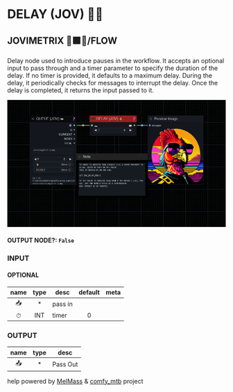 # DELAY (JOV) ✋🏽

## JOVIMETRIX 🔺🟩🔵/FLOW

Delay node used to introduce pauses in the workflow. It accepts an optional input to pass through and a timer parameter to specify the duration of the delay. If no timer is provided, it defaults to a maximum delay. During the delay, it periodically checks for messages to interrupt the delay. Once the delay is completed, it returns the input passed to it.

![DELAY](https://raw.githubusercontent.com/Amorano/Jovimetrix-examples/master/node/DELAY/DELAY.png)

#### OUTPUT NODE?: `False`

### INPUT

#### OPTIONAL

name | type | desc | default | meta
:---:|:---:|---|:---:|---
📥 | * | pass in |  | 
⏱ | INT | timer | 0 | 

### OUTPUT

name | type | desc
:---:|:---:|---
📤 | * | Pass Out 

help powered by [MelMass](https://github.com/melMass) & [comfy_mtb](https://github.com/melMass/comfy_mtb) project